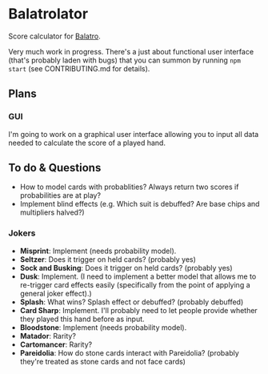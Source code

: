 # Balatrolator

Score calculator for [Balatro](https://www.playbalatro.com/).

Very much work in progress. There's a just about functional user interface (that's probably laden with bugs) that you can summon by running `npm start` (see CONTRIBUTING.md for details).

## Plans

### GUI

I'm going to work on a graphical user interface allowing you to input all data needed to calculate the score of a played hand.

## To do & Questions

- How to model cards with probablities? Always return two scores if probabilities are at play?
- Implement blind effects (e.g. Which suit is debuffed? Are base chips and multipliers halved?)

### Jokers

- **Misprint**: Implement (needs probability model).
- **Seltzer**: Does it trigger on held cards? (probably yes)
- **Sock and Busking**: Does it trigger on held cards? (probably yes)
- **Dusk**: Implement. (I need to implement a better model that allows me to re-trigger card effects easily (specifically from the point of applying a general joker effect).)
- **Splash**: What wins? Splash effect or debuffed? (probably debuffed)
- **Card Sharp**:  Implement. I'll probably need to let people provide whether they played this hand before as input.
- **Bloodstone**: Implement (needs probability model).
- **Matador**: Rarity?
- **Cartomancer**: Rarity?
- **Pareidolia**: How do stone cards interact with Pareidolia? (probably they're treated as stone cards and not face cards)
